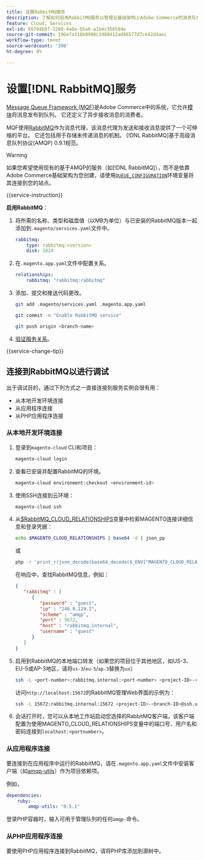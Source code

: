 ```yaml
---
title: 设置RabbitMQ服务
description: 了解如何启用RabbitMQ服务以管理云基础架构上Adobe Commerce的消息队列。
feature: Cloud, Services
exl-id: 85794b8f-2260-4a6e-b5a6-a1b4c356594e
source-git-commit: 196efa316b9998c1980412ad96577d7ce42d4aec
workflow-type: tm+mt
source-wordcount: '398'
ht-degree: 0%

---
```


# 设置[!DNL RabbitMQ]服务

[Message Queue Framework (MQF)](https://experienceleague.adobe.com/docs/commerce-operations/configuration-guide/message-queues/message-queue-framework.html)是Adobe Commerce中的系统，它允许[模块](https://experienceleague.adobe.com/en/docs/commerce-operations/operational-playbook/glossary#module)将消息发布到队列。 它还定义了异步接收消息的消费者。

MQF使用[RabbitMQ](https://www.rabbitmq.com/)作为消息代理，该消息代理为发送和接收消息提供了一个可伸缩的平台。 它还包括用于存储未传递消息的机制。 [!DNL RabbitMQ]基于高级消息队列协议(AMQP) 0.9.1规范。

>[!WARNING]
>
>如果您希望使用现有的基于AMQP的服务（如[!DNL RabbitMQ]），而不是依靠Adobe Commerce基础架构为您创建，请使用[`QUEUE_CONFIGURATION`](../environment/variables-deploy.md#queue_configuration)环境变量将其连接到您的站点。

{{service-instruction}}

**启用RabbitMQ**：

1. 将所需的名称、类型和磁盘值（以MB为单位）与已安装的RabbitMQ版本一起添加到`.magento/services.yaml`文件中。

   ```yaml
   rabbitmq:
       type: rabbitmq:<version>
       disk: 1024
   ```

1. 在`.magento.app.yaml`文件中配置关系。

   ```yaml
   relationships:
       rabbitmq: "rabbitmq:rabbitmq"
   ```

1. 添加、提交和推送代码更改。

   ```bash
   git add .magento/services.yaml .magento.app.yaml
   ```

   ```bash
   git commit -m "Enable RabbitMQ service"
   ```

   ```bash
   git push origin <branch-name>
   ```

1. [验证服务关系](services-yaml.md#service-relationships)。

{{service-change-tip}}

## 连接到RabbitMQ以进行调试

出于调试目的，通过下列方式之一直接连接到服务实例会很有用：

- 从本地开发环境连接
- 从应用程序连接
- 从PHP应用程序连接

### 从本地开发环境连接

1. 登录到`magento-cloud` CLI和项目：

   ```bash
   magento-cloud login
   ```

1. 查看已安装并配置RabbitMQ的环境。

   ```bash
   magento-cloud environment:checkout <environment-id>
   ```

1. 使用SSH连接到云环境：

   ```bash
   magento-cloud ssh
   ```

1. 从[$RabbitMQ_CLOUD_RELATIONSHIPS](../application/properties.md#relationships)变量中检索MAGENTO连接详细信息和登录凭据：

   ```bash
   echo $MAGENTO_CLOUD_RELATIONSHIPS | base64 -d | json_pp
   ```

   或

   ```bash
   php -r 'print_r(json_decode(base64_decode($_ENV["MAGENTO_CLOUD_RELATIONSHIPS"])));'
   ```

   在响应中，查找RabbitMQ信息，例如：

   ```json
   {
      "rabbitmq" : [
         {
            "password" : "guest",
            "ip" : "246.0.129.2",
            "scheme" : "amqp",
            "port" : 5672,
            "host" : "rabbitmq.internal",
            "username" : "guest"
         }
      ]
   }
   ```

1. 启用到RabbitMQ的本地端口转发（如果您的项目位于其他地区，如US-3、EU-5或AP-3地区，请将``us-3``/``eu-5``/``ap-3``替换为``us``）

   ```bash
   ssh -L <port-number>:rabbitmq.internal:<port-number> <project-ID>-<branch-ID>@ssh.us.magentosite.cloud
   ```

   访问`http://localhost:15672`的RabbitMQ管理Web界面的示例为：

   ```bash
   ssh -L 15672:rabbitmq.internal:15672 <project-ID>-<branch-ID>@ssh.us.magentosite.cloud
   ```

1. 会话打开时，您可以从本地工作站启动您选择的RabbitMQ客户端，该客户端配置为使用MAGENTO_CLOUD_RELATIONSHIPS变量中的端口号、用户名和密码连接到`localhost:<portnumber>`。

### 从应用程序连接

要连接到在应用程序中运行的RabbitMQ，请在`.magento.app.yaml`文件中安装客户端（如[amqp-utils](https://github.com/dougbarth/amqp-utils)）作为项目依赖项。

例如，

```yaml
dependencies:
    ruby:
        amqp-utils: "0.5.1"
```

登录PHP容器时，输入可用于管理队列的任何`amqp-`命令。

### 从PHP应用程序连接

要使用PHP应用程序连接到RabbitMQ，请将PHP库添加到源树中。
